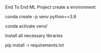 End To End ML Project
create a environment

conda create -p venv python==3.8

conda activate venv/

Install all necessary libraries

pip install -r requirements.txt
